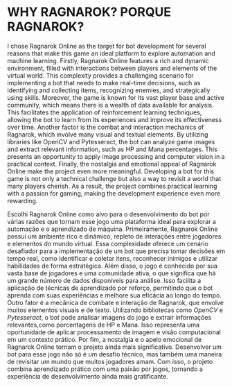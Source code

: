 # WHY RAGNAROK? PORQUE RAGNAROK?


I chose Ragnarok Online as the target for bot development for several reasons that make this game an ideal platform to explore automation and machine learning.
Firstly, Ragnarok Online features a rich and dynamic environment, filled with interactions between players and elements of the virtual world. This complexity provides a challenging scenario for implementing a bot that needs to make real-time decisions, 
such as identifying and collecting items, recognizing enemies, and strategically using skills.
Moreover, the game is known for its vast player base and active community, which means there is a wealth of data available for analysis. 
This facilitates the application of reinforcement learning techniques, allowing the bot to learn from its experiences and improve its effectiveness over time.
Another factor is the combat and interaction mechanics of Ragnarok, which involve many visual and textual elements. By utilizing libraries like OpenCV and Pytesseract, the bot can analyze game images and extract relevant information, such as HP and Mana percentages. 
This presents an opportunity to apply image processing and computer vision in a practical context.
Finally, the nostalgia and emotional appeal of Ragnarok Online make the project even more meaningful. Developing a bot for this game is not only a technical challenge but also a way to revisit a world that many players cherish. As a result, the project combines practical learning with a passion for gaming, making the development experience even more rewarding.

Escolhi Ragnarok Online como alvo para o desenvolvimento do bot por várias razões que tornam esse jogo uma plataforma ideal para explorar a automação e o aprendizado de máquina.
Primeiramente, Ragnarok Online possui um ambiente rico e dinâmico, repleto de interações entre jogadores e elementos do mundo virtual. 
Essa complexidade oferece um cenário desafiador para a implementação de um bot que precisa tomar decisões em tempo real, como identificar e coletar itens, reconhecer inimigos e utilizar habilidades de forma estratégica.
Além disso, o jogo é conhecido por sua vasta base de jogadores e uma comunidade ativa, o que significa que há um grande número de dados disponíveis para análise. 
Isso facilita a aplicação de técnicas de aprendizado por reforço, permitindo que o bot aprenda com suas experiências e melhore sua eficácia ao longo do tempo.
Outro fator é a mecânica de combate e interação de Ragnarok, que envolve muitos elementos visuais e de texto. 
Utilizando bibliotecas como *OpenCV* e *Pytesseract*, o bot pode analisar imagens do jogo e extrair informações relevantes,como porcentagens de HP e Mana. Isso representa uma oportunidade de aplicar processamento de imagem e visão computacional em um contexto prático.
Por fim, a nostalgia e o apelo emocional de Ragnarok Online tornam o projeto ainda mais significativo. Desenvolver um bot para esse jogo não só é um desafio técnico, 
mas também uma maneira de revisitar um mundo que muitos jogadores amam. Com isso, o projeto combina aprendizado prático com uma paixão por jogos, tornando a experiência de desenvolvimento ainda mais gratificante.









